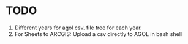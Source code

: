 # TODO 

1) Different years for agol csv. file tree for each year.
2) For Sheets to ARCGIS: Upload a csv directly to AGOL in bash shell